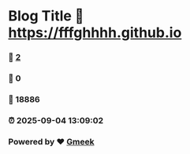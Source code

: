 # Blog Title :link: https://fffghhhh.github.io 
### :page_facing_up: [2](https://fffghhhh.github.io/tag.html) 
### :speech_balloon: 0 
### :hibiscus: 18886 
### :alarm_clock: 2025-09-04 13:09:02 
### Powered by :heart: [Gmeek](https://github.com/Meekdai/Gmeek)
